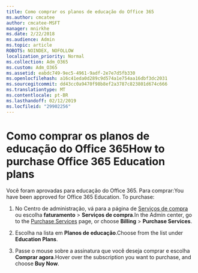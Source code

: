 ```yaml
---
title: Como comprar os planos de educação do Office 365
ms.author: cmcatee
author: cmcatee-MSFT
manager: mnirkhe
ms.date: 2/22/2018
ms.audience: Admin
ms.topic: article
ROBOTS: NOINDEX, NOFOLLOW
localization_priority: Normal
ms.collection: Adm_O365
ms.custom: Adm_O365
ms.assetid: eabdc749-9ec5-4961-9adf-2e7e7d5fb330
ms.openlocfilehash: a16c41eda0d289c9d574a1e754aa16dbf3dc2031
ms.sourcegitcommit: dd43cc0a9470f98b8ef2a3787c823801d674c666
ms.translationtype: MT
ms.contentlocale: pt-BR
ms.lasthandoff: 02/12/2019
ms.locfileid: "29902256"
---
```

# <a name="how-to-purchase-office-365-education-plans"></a><span data-ttu-id="49043-102">Como comprar os planos de educação do Office 365</span><span class="sxs-lookup"><span data-stu-id="49043-102">How to purchase Office 365 Education plans</span></span>

<span data-ttu-id="49043-p101">Você foram aprovadas para educação do Office 365. Para comprar:</span><span class="sxs-lookup"><span data-stu-id="49043-p101">You have been approved for Office 365 Education. To purchase:</span></span>
  
1. <span data-ttu-id="49043-105">No Centro de administração, vá para a página de [Serviços de compra](https://go.microsoft.com/fwlink/p/?linkid=868433) ou escolha **faturamento** \> **Serviços de compra**.</span><span class="sxs-lookup"><span data-stu-id="49043-105">In the Admin center, go to the [Purchase Services](https://go.microsoft.com/fwlink/p/?linkid=868433) page, or choose **Billing** \> **Purchase Services**.</span></span>
    
2. <span data-ttu-id="49043-106">Escolha na lista em **Planos de educação**.</span><span class="sxs-lookup"><span data-stu-id="49043-106">Choose from the list under **Education Plans**.</span></span>
    
3. <span data-ttu-id="49043-107">Passe o mouse sobre a assinatura que você deseja comprar e escolha **Comprar agora**.</span><span class="sxs-lookup"><span data-stu-id="49043-107">Hover over the subscription you want to purchase, and choose **Buy Now**.</span></span>
    

